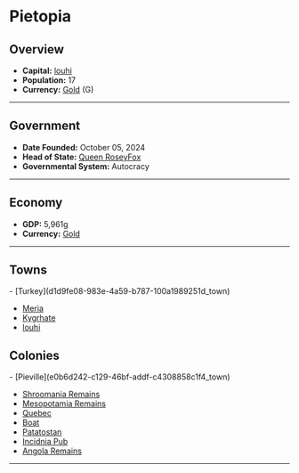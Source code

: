 <!--UNDEDITED FILE, remove this entire line if this file has been edited!-->
# <!--NAME-->Pietopia<!--NAME-->

## Overview

- **Capital:** <!--CAPITAL_LINK-->[louhi](185e3b36-53fe-4f3b-84b8-cb5a11c30716_town)<!--CAPITAL_LINK-->
- **Population:** <!--POPULATION-->17<!--POPULATION-->
- **Currency:** <!--CURRENCY_LINK-->[Gold](Gold_currency)<!--CURRENCY_LINK--> (<!--CURRENCY_ABV-->G<!--CURRENCY_ABV-->)

---

## Government

- **Date Founded:** <!--FOUNDED-->October 05, 2024<!--FOUNDED-->
- **Head of State:** <!--LEADER_TITLE_LINK-->[Queen RoseyFox](RoseyFox_user)<!--LEADER_TITLE_LINK-->
- **Governmental System:** <!--GOVERNMENT-->Autocracy<!--GOVERNMENT-->

---

## Economy

- **GDP:** <!--GDP-->5,961g<!--GDP-->
- **Currency:** <!--CURRENCY_LINK-->[Gold](Gold_currency)<!--CURRENCY_LINK-->

---

## Towns

<!--TOWNS-->- [Turkey](d1d9fe08-983e-4a59-b787-100a1989251d_town)
- [Meria](02bd1ec0-2151-4d66-8fc1-f417d891990b_town)
- [Kygrhate](e30ee5d0-559c-4a81-a0c5-bd4a0dc78c46_town)
- [louhi](185e3b36-53fe-4f3b-84b8-cb5a11c30716_town)<!--TOWNS-->

## Colonies

<!--COLONIES-->- [Pieville](e0b6d242-c129-46bf-addf-c4308858c1f4_town)
- [Shroomania Remains](c8324166-c9df-444c-86df-0e65336c6a42_town)
- [Mesopotamia Remains](90561977-6621-4b72-9780-1dfc27578edd_town)
- [Quebec](61396e0d-d047-4984-bc98-dcc74cca8b90_town)
- [Boat](8eb90240-59c3-4063-a12d-f8ae93367247_town)
- [Patatostan](1e7fcb47-5c64-40a4-be29-267992bea60a_town)
- [Incidnia Pub](ccbfe296-fa22-408c-924d-c3222f014668_town)
- [Angola Remains](e1e63aaa-ae37-41a7-a559-9a072df65fe0_town)<!--COLONIES-->

---